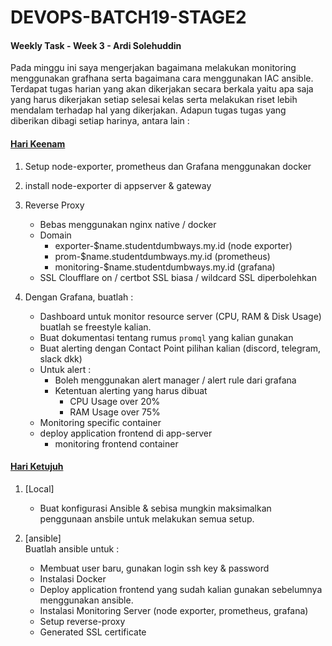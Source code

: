 # DEVOPS-BATCH19-STAGE2
#### Weekly Task - Week 3 - Ardi Solehuddin

Pada minggu ini saya mengerjakan bagaimana melakukan monitoring menggunakan grafhana serta bagaimana cara menggunakan IAC ansible. Terdapat tugas harian yang akan dikerjakan secara berkala yaitu apa saja yang harus dikerjakan setiap selesai kelas serta melakukan riset lebih mendalam terhadap hal yang dikerjakan. Adapun tugas tugas yang diberikan dibagi setiap harinya, antara lain :

#### [Hari Keenam](Day-6/README.md)
1. Setup node-exporter, prometheus dan Grafana menggunakan docker

2. install node-exporter di appserver & gateway

3. Reverse Proxy
    - Bebas menggunakan nginx native / docker
    - Domain
      - exporter-$name.studentdumbways.my.id (node exporter)
      - prom-$name.studentdumbways.my.id (prometheus)
      - monitoring-$name.studentdumbways.my.id (grafana)
    - SSL Cloufflare on / certbot SSL biasa / wildcard SSL diperbolehkan
4. Dengan Grafana, buatlah :
    -  Dashboard untuk monitor resource server (CPU, RAM & Disk Usage)  buatlah se freestyle kalian.
    -  Buat dokumentasi tentang rumus `promql` yang kalian gunakan
    -  Buat alerting dengan Contact Point pilihan kalian (discord, telegram, slack dkk)
    -  Untuk alert :
         - Boleh menggunakan alert manager / alert rule dari grafana
         - Ketentuan alerting yang harus dibuat
           - CPU Usage over 20%
           - RAM Usage over 75%
   -  Monitoring specific container
	 - deploy application frontend di app-server
         - monitoring frontend container

#### [Hari Ketujuh](Day-7/README.md)
1. [Local]
    - Buat konfigurasi Ansible & sebisa mungkin maksimalkan penggunaan ansbile untuk melakukan semua setup.

2. [ansible]
<br/>Buatlah ansible untuk :
    - Membuat user baru, gunakan login ssh key & password
    - Instalasi Docker
    - Deploy application frontend yang sudah kalian gunakan sebelumnya menggunakan ansible.
    - Instalasi Monitoring Server (node exporter, prometheus, grafana)
    - Setup reverse-proxy
    - Generated SSL certificate

